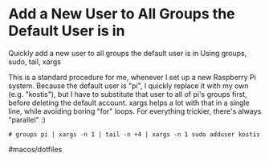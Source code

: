 # Add a New User to All Groups the Default User is in

Quickly add a new user to all groups the default user is in Using groups, sudo, tail, xargs

This is a standard procedure for me, whenever I set up a new Raspberry Pi system. Because the default user is "pi", I quickly replace it with my own (e.g. "kostis"), but I have to substitute that user to all of pi's groups first, before deleting the default account. xargs helps a lot with that in a single line, while avoiding boring "for" loops. For everything trickier, there's always "parallel" :)

`# groups pi | xargs -n 1 | tail -n +4 | xargs -n 1 sudo adduser kostis`

#macos/dotfiles